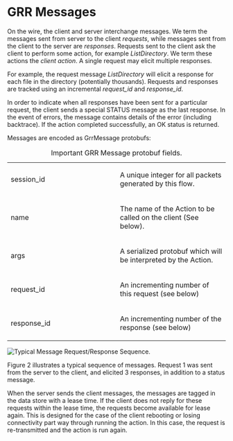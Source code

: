 # GRR Messages

On the wire, the client and server interchange messages. We term the
messages sent from server to the client *requests*, while messages sent
from the client to the server are *responses*. Requests sent to the
client ask the client to perform some action, for example
*ListDirectory*. We term these actions the *client action*. A single
request may elicit multiple responses.

For example, the request message *ListDirectory* will elicit a response
for each file in the directory (potentially thousands). Requests and
responses are tracked using an incremental *request\_id* and
*response\_id*.

In order to indicate when all responses have been sent for a particular
request, the client sends a special STATUS message as the last response.
In the event of errors, the message contains details of the error
(including backtrace). If the action completed successfully, an OK
status is returned.

Messages are encoded as GrrMessage protobufs:

<table>
<caption>Important GRR Message protobuf fields.</caption>
<colgroup>
<col width="50%" />
<col width="50%" />
</colgroup>
<tbody>
<tr class="odd">
<td><p>session_id</p></td>
<td><p>A unique integer for all packets generated by this flow.</p></td>
</tr>
<tr class="even">
<td><p>name</p></td>
<td><p>The name of the Action to be called on the client (See below).</p></td>
</tr>
<tr class="odd">
<td><p>args</p></td>
<td><p>A serialized protobuf which will be interpreted by the Action.</p></td>
</tr>
<tr class="even">
<td><p>request_id</p></td>
<td><p>An incrementing number of this request (see below)</p></td>
</tr>
<tr class="odd">
<td><p>response_id</p></td>
<td><p>An incrementing number of the response (see below)</p></td>
</tr>
</tbody>
</table>

![Typical Message Request/Response Sequence.](../../images/messages.png
"fig:")

Figure 2 illustrates a typical sequence of messages. Request 1 was sent
from the server to the client, and elicited 3 responses, in addition to
a status message.

When the server sends the client messages, the messages are tagged in
the data store with a lease time. If the client does not reply for these
requests within the lease time, the requests become available for lease
again. This is designed for the case of the client rebooting or losing
connectivity part way through running the action. In this case, the
request is re-transmitted and the action is run again.
